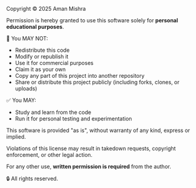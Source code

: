 Copyright © 2025 Aman Mishra

Permission is hereby granted to use this software solely for **personal educational purposes**.

🚫 You MAY NOT:
- Redistribute this code
- Modify or republish it
- Use it for commercial purposes
- Claim it as your own
- Copy any part of this project into another repository
- Share or distribute this project publicly (including forks, clones, or uploads)

✅ You MAY:
- Study and learn from the code
- Run it for personal testing and experimentation

This software is provided "as is", without warranty of any kind, express or implied.

Violations of this license may result in takedown requests, copyright enforcement, or other legal action.

For any other use, **written permission is required** from the author.

🔒 All rights reserved.
